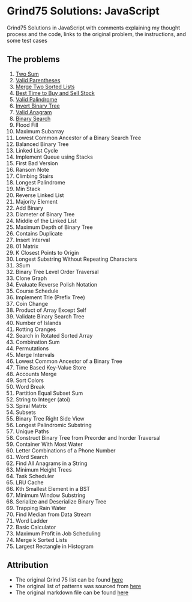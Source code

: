 # Grind75 Solutions: JavaScript

Grind75 Solutions in JavaScript with comments explaining my thought process and the code, links to the original problem, the instructions, and some test cases

## The problems
1. [Two Sum](https://github.com/20jasper/codewars-and-leetcode/blob/main/LeetCode/1-2sum.js)
2. [Valid Parentheses](https://github.com/20jasper/codewars-and-leetcode/blob/main/LeetCode/20-validParentheses.js)
3. [Merge Two Sorted Lists](https://github.com/20jasper/codewars-and-leetcode/blob/main/LeetCode/21-mergeTwoSortedLists.js)
4. [Best Time to Buy and Sell Stock](https://github.com/20jasper/codewars-and-leetcode/blob/main/LeetCode/121-bestTimeToSellAndBuyStock.js)
5. [Valid Palindrome](https://github.com/20jasper/codewars-and-leetcode/blob/main/LeetCode/125-validPalindrome.js)
6. [Invert Binary Tree](https://github.com/20jasper/codewars-and-leetcode/blob/47634f23a4ea9a45a9bcf43c8a16eb516f2f9949/LeetCode/226-invertBinaryTree.js)
7. [Valid Anagram](https://github.com/20jasper/codewars-and-leetcode/blob/main/LeetCode/242-validAnagram.js)
8. [Binary Search](https://github.com/20jasper/codewars-and-leetcode/blob/47634f23a4ea9a45a9bcf43c8a16eb516f2f9949/LeetCode/704-binarySearch.js)
9. Flood Fill
10. Maximum Subarray
11. Lowest Common Ancestor of a Binary Search Tree
12. Balanced Binary Tree
13. Linked List Cycle
14. Implement Queue using Stacks
15. First Bad Version
16. Ransom Note
17. Climbing Stairs
18. Longest Palindrome
19. Min Stack
20. Reverse Linked List
21. Majority Element
22. Add Binary
23. Diameter of Binary Tree
24. Middle of the Linked List
25. Maximum Depth of Binary Tree
26. Contains Duplicate
27. Insert Interval
28. 01 Matrix
29. K Closest Points to Origin
30. Longest Substring Without Repeating Characters
31. 3Sum
32. Binary Tree Level Order Traversal
33. Clone Graph
34. Evaluate Reverse Polish Notation
35. Course Schedule
36. Implement Trie (Prefix Tree)
37. Coin Change
38. Product of Array Except Self
39. Validate Binary Search Tree
40. Number of Islands
41. Rotting Oranges
42. Search in Rotated Sorted Array
43. Combination Sum
44. Permutations
45. Merge Intervals
46. Lowest Common Ancestor of a Binary Tree
47. Time Based Key-Value Store
48. Accounts Merge
49. Sort Colors
50. Word Break
51. Partition Equal Subset Sum
52. String to Integer (atoi)
53. Spiral Matrix
54. Subsets
55. Binary Tree Right Side View
56. Longest Palindromic Substring
57. Unique Paths
58. Construct Binary Tree from Preorder and Inorder Traversal
59. Container With Most Water
60. Letter Combinations of a Phone Number
61. Word Search
62. Find All Anagrams in a String
63. Minimum Height Trees
64. Task Scheduler
65. LRU Cache
66. Kth Smallest Element in a BST
67. Minimum Window Substring
68. Serialize and Deserialize Binary Tree
69. Trapping Rain Water
70. Find Median from Data Stream
71. Word Ladder
72. Basic Calculator
73. Maximum Profit in Job Scheduling
74. Merge k Sorted Lists
75. Largest Rectangle in Histogram

## Attribution
- The original Grind 75 list can be found [here](https://www.techinterviewhandbook.org/grind75)
- The original list of patterns was sourced from [here](https://hackernoon.com/14-patterns-to-ace-any-coding-interview-question-c5bb3357f6ed)
- The original markdown file can be found [here](https://github.com/curtisbarnard/leetcode-grind75-javascript)
